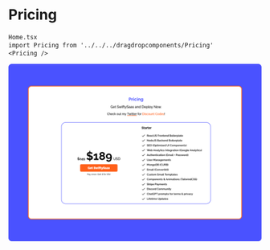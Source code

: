 # Pricing

```
Home.tsx
import Pricing from '../../../dragdropcomponents/Pricing'
<Pricing />
```

![Pricing](../imgs/Components/Pricing.png)
